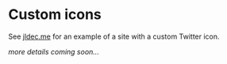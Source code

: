 # Custom icons

See [jldec.me](https://github.com/jldec/jldec.me/blob/main/src/app.config.ts) for an example of a site with a custom Twitter icon.

_more details coming soon..._
